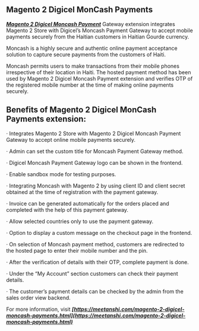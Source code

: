 ## Magento 2 Digicel MonCash Payments

***[Magento 2 Digicel Moncash Payment](https://meetanshi.com/magento-2-digicel-moncash-payments.html)*** Gateway extension integrates Magento 2 Store with Digicel’s Moncash Payment Gateway to accept mobile payments securely from the Haitian customers in Haitian Gourde currency.

Moncash is a highly secure and authentic online payment acceptance solution to capture secure payments from the customers of Haiti.

Moncash permits users to make transactions from their mobile phones irrespective of their location in Haiti. The hosted payment method has been used by Magento 2 Digicel Moncash Payment extension and verifies OTP of the registered mobile number at the time of making online payments securely.

## Benefits of Magento 2 Digicel MonCash Payments extension:

· Integrates Magento 2 Store with Magento 2 Digicel Moncash Payment Gateway to accept online mobile payments securely.

· Admin can set the custom title for Moncash Payment Gateway method.

· Digicel Moncash Payment Gateway logo can be shown in the frontend.

· Enable sandbox mode for testing purposes.

· Integrating Moncash with Magento 2 by using client ID and client secret obtained at the time of registration with the payment gateway.

· Invoice can be generated automatically for the orders placed and completed with the help of this payment gateway.

· Allow selected countries only to use the payment gateway.

· Option to display a custom message on the checkout page in the frontend.

· On selection of Moncash payment method, customers are redirected to the hosted page to enter their mobile number and the pin.

· After the verification of details with their OTP, complete payment is done.

· Under the “My Account” section customers can check their payment details.

· The customer’s payment details can be checked by the admin from the sales order view backend.

For more information, visit ***[https://meetanshi.com/magento-2-digicel-moncash-payments.html](https://meetanshi.com/magento-2-digicel-moncash-payments.html)***
